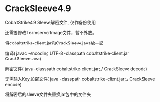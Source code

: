 # CrackSleeve4.9

CobaltStrike4.9 Sleeve解密文件, 仅作备份使用.

还需要修改TeamserverImage文件，暂不外放。

将cobaltstrike-client.jar和CrackSleeve.java放一起

编译( javac -encoding UTF-8 -classpath cobaltstrike-client.jar CrackSleeve.java)

解密文件( java -classpath cobaltstrike-client.jar;./ CrackSleeve decode)

无需输入Key,加密文件( java -classpath cobaltstrike-client.jar;./ CrackSleeve encode)

将解密后的sleeve文件夹替换jar包中的文件夹
